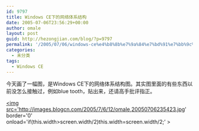 ```yaml
---
id: 9797
title: Windows CE下的网络体系结构
date: 2005-07-06T23:56:29+00:00
author: omale
layout: post
guid: http://hezongjian.com/blog/?p=9797
permalink: '/2005/07/06/windows-ce%e4%b8%8b%e7%9a%84%e7%bd%91%e7%bb%9c%e4%bd%93%e7%b3%bb%e7%bb%93%e6%9e%84/'
categories:
  - 未分类
tags:
  - Windows CE
---
```

今天画了一幅图，是Windows&nbsp;CE下的网络体系结构图。其实图里面的有些东西以前没怎么接触过，例如blue&nbsp;tooth，贴出来，还请高手批评指正。

<a href='http://images.blogcn.com/2005/7/6/12/omale,20050706235423.jpg'  target='_blank' ><img src='http://images.blogcn.com/2005/7/6/12/omale,20050706235423.jpg' border='0' onload='if(this.width>screen.width/2)this.width=screen.width/2;&#8217; ></img></a>